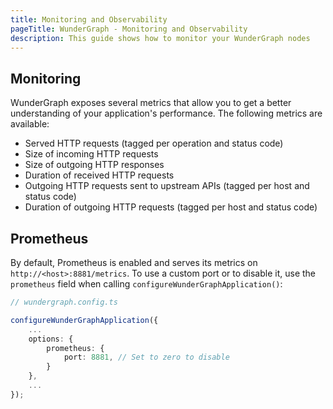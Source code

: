 ```yaml
---
title: Monitoring and Observability
pageTitle: WunderGraph - Monitoring and Observability
description: This guide shows how to monitor your WunderGraph nodes
---
```


## Monitoring

WunderGraph exposes several metrics that allow you to get a better understanding of your
application's performance. The following metrics are available:

- Served HTTP requests (tagged per operation and status code)
- Size of incoming HTTP requests
- Size of outgoing HTTP responses
- Duration of received HTTP requests
- Outgoing HTTP requests sent to upstream APIs (tagged per host and status code)
- Duration of outgoing HTTP requests (tagged per host and status code)

## Prometheus

By default, Prometheus is enabled and serves its metrics on `http://<host>:8881/metrics`. To use
a custom port or to disable it, use the `prometheus` field when calling `configureWunderGraphApplication()`:

```typescript
// wundergraph.config.ts

configureWunderGraphApplication({
    ...
    options: {
        prometheus: {
            port: 8881, // Set to zero to disable
        }
    },
    ...
});
```
